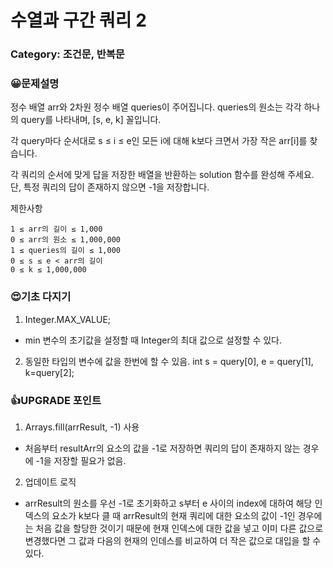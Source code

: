 # 수열과 구간 쿼리 2

### Category: 조건문, 반복문

### 😀문제설명

정수 배열 arr와 2차원 정수 배열 queries이 주어집니다. queries의 원소는 각각 하나의 query를 나타내며, [s, e, k] 꼴입니다.

각 query마다 순서대로 s ≤ i ≤ e인 모든 i에 대해 k보다 크면서 가장 작은 arr[i]를 찾습니다.

각 쿼리의 순서에 맞게 답을 저장한 배열을 반환하는 solution 함수를 완성해 주세요.
단, 특정 쿼리의 답이 존재하지 않으면 -1을 저장합니다.

제한사항
```
1 ≤ arr의 길이 ≤ 1,000
0 ≤ arr의 원소 ≤ 1,000,000
1 ≤ queries의 길이 ≤ 1,000
0 ≤ s ≤ e < arr의 길이
0 ≤ k ≤ 1,000,000
```

### 😍기초 다지기
1. Integer.MAX_VALUE;
- min 변수의 초기값을 설정할 때 Integer의 최대 값으로 설정할 수 있다.
2. 동일한 타입의 변수에 값을 한번에 할 수 있음. 
int s = query[0], e = query[1], k=query[2];
### 👍UPGRADE 포인트
1. Arrays.fill(arrResult, -1) 사용
- 처음부터 resultArr의 요소의 값을 -1로 저장하면 쿼리의 답이 존재하지 않는 경우에 -1을 저장할 필요가 없음. 
2. 업데이트 로직
- arrResult의 원소를 우선 -1로 초기화하고 s부터 e 사이의 index에 대하여 해당 인덱스의 요소가 k보다 클 때 arrResult의 현재 쿼리에 대한 요소의 값이 -1인 경우에는 처음 값을 할당한 것이기 때문에 현재 인덱스에 대한 값을 넣고 이미 다른 값으로 변경했다면 그 값과 다음의 현재의 인데스를 비교하여 더 작은 값으로 대입을 할 수 있다. 

